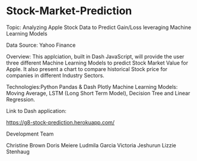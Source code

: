 # Stock-Market-Prediction

Topic: Analyzing Apple Stock Data to Predict Gain/Loss leveraging Machine Learning Models

Data Source: Yahoo Finance

Overview: 
This applciation, built in Dash JavaScript, will provide the user three different Machine Learning Models to predict Stock Market Value for Apple. 
It also present a chart to compare historical Stock price for companies in different Industry Sectors. 

Technologies:Python Pandas & Dash Plotly 
Machine Learning Models: Moving Average, LSTM (Long Short Term Model), Decision Tree and Linear Regression. 

Link to Dash application:

https://g8-stock-prediction.herokuapp.com/


Development Team

Christine Brown
Doris Meiere
Ludmila Garcia
Victoria Jeshurun
Lizzie Stenhaug
